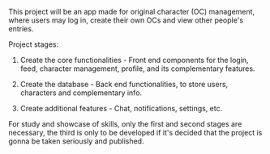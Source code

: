 This project will be an app made for original character (OC) management, where users may log in, create their own OCs and view other people's entries.

Project stages:

1. Create the core functionalities - Front end components for the login, feed, character management, profile, and its complementary features.

2. Create the database - Back end functionalities, to store users, characters and complementary info.

3. Create additional features - Chat, notifications, settings, etc.

For study and showcase of skills, only the first and second stages are necessary, the third is only to be developed if it's decided that the project is gonna be taken seriously and published.